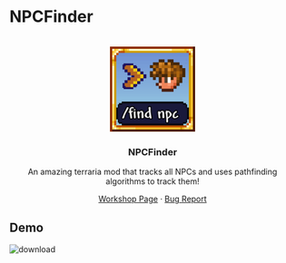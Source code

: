 # NPCFinder

<!-- PROJECT LOGO -->
<br />
<div align="center">
  <a href="https://steamcommunity.com/sharedfiles/filedetails/?id=3418974288">
    <img src="icon_workshop.png" alt="Logo" width="150">
  </a>

  <h3 align="center">NPCFinder</h3>

  An amazing terraria mod that tracks all NPCs and uses pathfinding algorithms to track them!

  <p align="center">
    <a href="<strong> [View Demo](##Demo) »</strong></a>
    <br />
    <br />
    <a href="https://steamcommunity.com/sharedfiles/filedetails/?id=3418974288">Workshop Page</a>
    &middot;
    <a href="https://github.com/emyhrberg/NPCFinder/issues?q=sort%3Aupdated-desc+is%3Aissue+is%3Aopen">Bug Report</a>
  </p>
</div>

## Demo

![download](https://github.com/user-attachments/assets/c800158d-9086-46ab-9d50-57135671909a)
